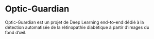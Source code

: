 # Optic-Guardian
Optic-Guardian est un projet de Deep Learning end-to-end dédié à la détection automatisée de la rétinopathie diabétique à partir d’images du fond d’œil.
